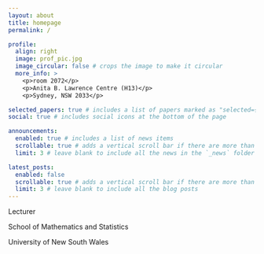 ```yaml
---
layout: about
title: homepage
permalink: /

profile:
  align: right
  image: prof_pic.jpg
  image_circular: false # crops the image to make it circular
  more_info: >
    <p>room 2072</p>
    <p>Anita B. Lawrence Centre (H13)</p>
    <p>Sydney, NSW 2033</p>

selected_papers: true # includes a list of papers marked as "selected={true}"
social: true # includes social icons at the bottom of the page

announcements:
  enabled: true # includes a list of news items
  scrollable: true # adds a vertical scroll bar if there are more than 3 news items
  limit: 3 # leave blank to include all the news in the `_news` folder

latest_posts:
  enabled: false
  scrollable: true # adds a vertical scroll bar if there are more than 3 new posts items
  limit: 3 # leave blank to include all the blog posts
---
```

<p>Lecturer</p>
<p>School of Mathematics and Statistics</p>
<p>University of New South Wales</p>
